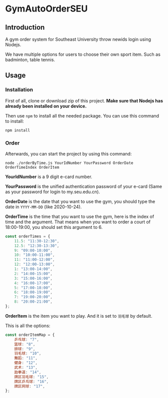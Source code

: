 # GymAutoOrderSEU

## Introduction

A gym order system for Southeast University throw newids login using Nodejs.

We have multiple options for users to choose their own sport item. Such as badminton, table tennis.


## Usage

### Installation

First of all, clone or download zip of this project.
**Make sure that Nodejs has already been installed on your device.**

Then use `npm` to install all the needed package.
You can use this command to install:
```dos
npm install
```

### Order
Afterwards, you can start the project by using this command:
```dos
node ./orderByTime.js YourIdNumber YourPassword OrderDate OrderTimeIndex OrderItem
```

**YourIdNumber** is a 9 digit e-card number.

**YourPassword** is the unified authentication password of your e-card (Same as your password for login to my.seu.edu.cn).

**OrderDate** is the date that you want to use the gym, you should type the date in `YYYY-MM-DD` (like 2020-10-24).

**OrderTime** is the time that you want to use the gym, here is the index of time and the argument. That means when you want to order a court of 18:00-19:00, you should set this argument to 6.
```js
const orderTimes = {
    11.5: "11:30-12:30",
    12.5: "12:30-13:30",
    9: "09:00-10:00",
    10: "10:00-11:00",
    11: "11:00-12:00",
    12: "12:00-13:00",
    1: "13:00-14:00",
    2: "14:00-15:00",
    3: "15:00-16:00",
    4: "16:00-17:00",
    5: "17:00-18:00",
    6: "18:00-19:00",
    7: "19:00-20:00",
    8: "20:00-21:00",
};
``` 
**OrderItem** is the item you want to play. And it is set to `羽毛球` by default.

This is all the options:
```javascript
const orderItemMap = {
    乒乓球: "7",
    篮球: "8",
    排球: "9",
    羽毛球: "10",
    舞蹈: "11",
    健身: "12",
    武术: "13",
    跆拳道: "14",
    牌区羽毛球: "15",
    牌区乒乓球: "16",
    牌区网球: "17",
};
```

